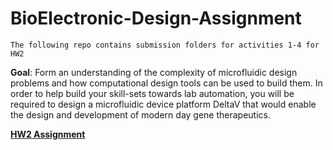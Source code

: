 # BioElectronic-Design-Assignment
```
The following repo contains submission folders for activities 1-4 for HW2
```
**Goal**: Form an understanding of the complexity of microfluidic design problems and how
computational design tools can be used to build them. In order to help build your skill-sets
towards lab automation, you will be required to design a microfluidic device platform DeltaV
that would enable the design and development of modern day gene therapeutics.

[**HW2 Assignment**](https://github.com/stephensweet/BioElectronic-Design-Assignment/blob/main/HW2_Assignment_Spr22.pdf)
